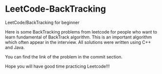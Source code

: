 # LeetCode-BackTracking
LeetCode/BackTracking for beginner

Here is some BackTracking problems from leetcode for people who want to learn fundamental of BackTrack algorithm. This is an important algorithm which often appear in the interview. All solutions were written using C++ and Java. 

You can find the link of the problem in the commit section.

Hope you will have good time practicing Leetcode!!!
